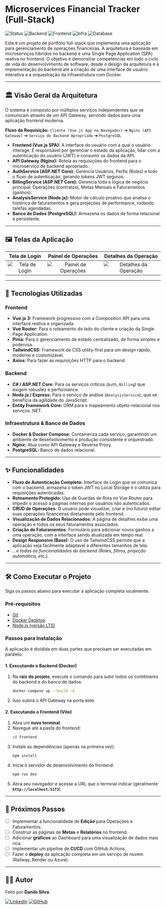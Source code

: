 # Microservices Financial Tracker (Full-Stack)

![Status](https://img.shields.io/badge/status-MVP%20Concluído-brightgreen)
![Backend](https://img.shields.io/badge/Backend-ASP.NET%20%7C%20Node.js-blueviolet)
![Frontend](https://img.shields.io/badge/Frontend-Vue.js-green)
![Infra](https://img.shields.io/badge/Infra-Docker%20%7C%20Nginx-blue)
![Database](https://img.shields.io/badge/Database-PostgreSQL-darkblue)

Este é um projeto de portfólio full-stack que implementa uma aplicação para gerenciamento de operações financeiras. A arquitetura é baseada em microserviços híbridos no backend e uma Single Page Application (SPA) reativa no frontend. O objetivo é demonstrar competências em todo o ciclo de vida do desenvolvimento de software, desde o design da arquitetura e a implementação do backend até a criação de uma interface de usuário interativa e a orquestração da infraestrutura com Docker.

---

## 🏛️ Visão Geral da Arquitetura

O sistema é composto por múltiplos serviços independentes que se comunicam através de um API Gateway, servindo dados para uma aplicação frontend moderna.

**Fluxo da Requisição:**
`Cliente (Vue.js App no Navegador)` ➔ `Nginx (API Gateway)` ➔ `Serviço de Backend Apropriado` ➔ `PostgreSQL`

* **Frontend (Vue.js SPA):** A interface do usuário com a qual o usuário interage. É responsável por gerenciar o estado da aplicação, lidar com a autenticação do usuário (JWT) e consumir os dados da API.
* **API Gateway (Nginx):** Roteia as requisições do frontend para o microserviço de backend apropriado.
* **AuthService (ASP.NET Core):** Gerencia Usuários, Perfis (Roles) e todo o fluxo de autenticação, gerando tokens JWT seguros.
* **BillingService (ASP.NET Core):** Gerencia toda a lógica de negócio principal: Operações (contratos), Metas Mensais e Faturamentos (ganhos).
* **AnalysisService (Node.js):** Motor de cálculo proativo que analisa o histórico de faturamentos e gera projeções de performance, rodando tarefas agendadas.
* **Banco de Dados (PostgreSQL):** Armazena os dados de forma relacional e persistente.

---

## 🖼️ Telas da Aplicação

| Tela de Login | Painel de Operações | Detalhes da Operação |
| :---: | :---: | :---: |
| ![Tela de Login](https://ibb.co/TxtZQw5B) | ![Painel de Operações](https://ibb.co/rfmpZMv2) | ![Detalhes da Operação](https://ibb.co/dJmqc1z2) |

---

## 🚀 Tecnologias Utilizadas

### **Frontend**
* **Vue.js 3:** Framework progressivo com a Composition API para uma interface reativa e organizada.
* **Vue Router:** Para o roteamento do lado do cliente e criação da Single Page Application.
* **Pinia:** Para o gerenciamento de estado centralizado, de forma simples e poderosa.
* **TailwindCSS:** Framework de CSS utility-first para um design rápido, moderno e customizável.
* **Axios:** Para fazer as requisições HTTP para o backend.

### **Backend**
* **C# / ASP.NET Core:** Para os serviços críticos (`Auth`, `Billing`) que exigem robustez e performance.
* **Node.js / Express:** Para o serviço de análise (`AnalysisService`), que se beneficia da agilidade do JavaScript.
* **Entity Framework Core:** ORM para o mapeamento objeto-relacional nos serviços .NET.

### **Infraestrutura & Banco de Dados**
* **Docker & Docker Compose:** Containeriza cada serviço, garantindo um ambiente de desenvolvimento e produção consistente e orquestrado.
* **Nginx:** Atua como API Gateway e Reverse Proxy.
* **PostgreSQL:** Banco de dados relacional.

---

## ✨ Funcionalidades

* **Fluxo de Autenticação Completo:** Interface de Login que se comunica com o backend, armazena o token JWT no Local Storage e o utiliza para requisições autenticadas.
* **Roteamento Protegido:** Uso de Guardas de Rota no Vue Router para impedir o acesso a páginas internas por usuários não autenticados.
* **CRUD de Operações:** O usuário pode visualizar, criar e (no futuro) editar suas operações financeiras diretamente pelo frontend.
* **Visualização de Dados Relacionados:** A página de detalhes exibe uma operação e todos os seus faturamentos associados.
* **Criação de Faturamentos:** Formulário para adicionar novos ganhos a uma operação, com a interface sendo atualizada em tempo real.
* **Design Responsivo (Base):** O uso de TailwindCSS permite que a aplicação seja facilmente adaptável a diferentes tamanhos de tela.
* *...e todas as funcionalidades do backend (Roles, filtros, projeção automática, etc.).*

---

## 🛠️ Como Executar o Projeto

Siga os passos abaixo para executar a aplicação completa localmente.

### Pré-requisitos
* [Git](https://git-scm.com/)
* [Docker Desktop](https://www.docker.com/products/docker-desktop/)
* [Node.js (versão LTS)](https://nodejs.org/)

### Passos para Instalação

A aplicação é dividida em duas partes que precisam ser executadas em paralelo.

#### **1. Executando o Backend (Docker)**
1.  Na **raiz do projeto**, execute o comando para subir todos os contêineres do backend e do banco de dados:
    ```bash
    docker-compose up --build -d
    ```
2.  Isso subirá o API Gateway na porta `8080`.

#### **2. Executando o Frontend (Vite)**
1.  Abra um **novo terminal**.
2.  Navegue até a pasta do frontend:
    ```bash
    cd frontend
    ```
3.  Instale as dependências (apenas na primeira vez):
    ```bash
    npm install
    ```
4.  Inicie o servidor de desenvolvimento do frontend:
    ```bash
    npm run dev
    ```
5.  Abra seu navegador e acesse a URL que o terminal indicar (geralmente **`http://localhost:5173`**).

---

## 🔮 Próximos Passos

* [ ] Implementar a funcionalidade de **Edição** para Operações e Faturamentos.
* [ ] Construir as páginas de **Metas** e **Relatórios** no frontend.
* [ ] Adicionar **gráficos** ao Dashboard para uma visualização de dados mais rica.
* [ ] Implementar um pipeline de **CI/CD** com GitHub Actions.
* [ ] Fazer o **deploy** da aplicação completa em um serviço de nuvem (Railway, Render ou Azure).

---

## 👨‍💻 Autor

Feito por **Danilo Silva**.

[![LinkedIn](https://img.shields.io/badge/linkedin-%230077B5.svg?style=for-the-badge&logo=linkedin&logoColor=white)](https://www.linkedin.com/in/danilo-d-9b04a6140/)
[![GitHub](https://img.shields.io/badge/github-%23121011.svg?style=for-the-badge&logo=github&logoColor=white)](https://github.com/danilosilva441)